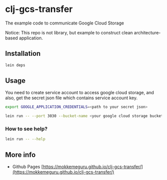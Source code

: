 # clj-gcs-transfer

The example code to communicate Google Cloud Storage

Notice: This repo is not library, but example to construct clean architecture-based application.

## Installation

```sh
lein deps
```

## Usage

You need to create service account to access google cloud storage, and also, get the secret json file which contains service account key.

```sh
export GOOGLE_APPLICATION_CREDENTIALS=<path to your secret json>

lein run -- --port 3030 --bucket-name <your google cloud storage bucket name>
```

### How to see help?

```sh
lein run -- --help
```

## More info

- Github Pages
  [https://mokkemeguru.github.io/clj-gcs-transfer/](https://mokkemeguru.github.io/clj-gcs-transfer/)
